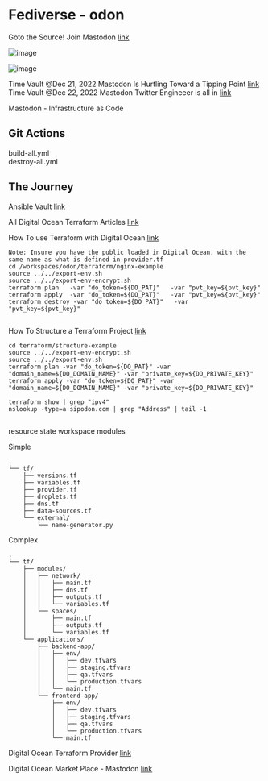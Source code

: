 # Fediverse - odon

Goto the Source! Join Mastodon [link](https://joinmastodon.org/)

![image](https://user-images.githubusercontent.com/993459/208936368-2d27ea03-5666-4d1a-a944-16274a216b69.png)

![image](https://user-images.githubusercontent.com/993459/209058009-cfa2b346-9ba5-42da-b427-d9abfc6d5cb4.png)


Time Vault @Dec 21, 2022 Mastodon Is Hurtling Toward a Tipping Point [link](https://www.wired.com/story/mastodon-legal-issues-tipping-point/)  
Time Vault @Dec 22, 2022 Mastodon Twitter Engineeer is all in [link](https://thenewstack.io/why-a-twitter-founding-engineer-is-now-all-in-on-mastodon/)

Mastodon - Infrastructure as Code

## Git Actions
build-all.yml  
destroy-all.yml

## The Journey 

Ansible Vault [link](https://docs.ansible.com/ansible/latest/cli/ansible-vault.html)

All Digital Ocean Terraform Articles [link](https://www.digitalocean.com/community/tutorial_series/how-to-manage-infrastructure-with-terraform)

How To use Terraform with Digital Ocean [link](https://www.digitalocean.com/community/tutorials/how-to-use-terraform-with-digitalocean)
```
Note: Insure you have the public loaded in Digital Ocean, with the same name as what is defined in provider.tf
cd /workspaces/odon/terraform/nginx-example
source ../../export-env.sh
source ../../export-env-encrypt.sh 
terraform plan   -var "do_token=${DO_PAT}"   -var "pvt_key=${pvt_key}"
terraform apply  -var "do_token=${DO_PAT}"   -var "pvt_key=${pvt_key}"
terraform destroy -var "do_token=${DO_PAT}"   -var "pvt_key=${pvt_key}"


```

How To Structure a Terraform Project [link](https://www.digitalocean.com/community/tutorials/how-to-structure-a-terraform-project)

```
cd terraform/structure-example
source ../../export-env-encrypt.sh
source ../../export-env.sh
terraform plan -var "do_token=${DO_PAT}" -var "domain_name=${DO_DOMAIN_NAME}" -var "private_key=${DO_PRIVATE_KEY}"
terraform apply -var "do_token=${DO_PAT}" -var "domain_name=${DO_DOMAIN_NAME}" -var "private_key=${DO_PRIVATE_KEY}"

terraform show | grep "ipv4"
nslookup -type=a sipodon.com | grep "Address" | tail -1


```
resource 
state 
workspace 
modules 

Simple
```
.
└── tf/
    ├── versions.tf
    ├── variables.tf
    ├── provider.tf
    ├── droplets.tf
    ├── dns.tf
    ├── data-sources.tf
    └── external/
        └── name-generator.py
```
Complex
```
.
└── tf/
    ├── modules/
    │   ├── network/
    │   │   ├── main.tf
    │   │   ├── dns.tf
    │   │   ├── outputs.tf
    │   │   └── variables.tf
    │   └── spaces/
    │       ├── main.tf
    │       ├── outputs.tf
    │       └── variables.tf
    └── applications/
        ├── backend-app/
        │   ├── env/
        │   │   ├── dev.tfvars
        │   │   ├── staging.tfvars
        │   │   ├── qa.tfvars
        │   │   └── production.tfvars
        │   └── main.tf
        └── frontend-app/
            ├── env/
            │   ├── dev.tfvars
            │   ├── staging.tfvars
            │   ├── qa.tfvars
            │   └── production.tfvars
            └── main.tf
```

Digital Ocean Terraform Provider [link](https://registry.terraform.io/providers/digitalocean/digitalocean/latest/docs)

Digital Ocean Market Place - Mastodon [link](https://marketplace.digitalocean.com/apps/mastodon)
